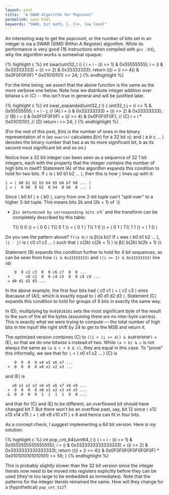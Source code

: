 ```yaml
---
layout: post
title:  "A SWAR Algorithm for Popcount"
permalink: swar.html
keywords: "SWAR, bit math, C, C++, low level"
---
```


An interesting way to get the _popcount_, or the number of bits set in
an integer is via a SWAR (SIMD Within A Register) algorithm.  While
its performance is very good (16 instructions when compiled with `gcc
-O3`), why the algorithm works is somewhat opaque:

{% highlight c %}
int swar(uint32_t i) {
  i = i - ((i >> 1) & 0x55555555);
  i = (i & 0x33333333) + ((i >> 2) & 0x33333333);
  return (((i + (i >> 4)) & 0x0F0F0F0F) * 0x01010101) >> 24;
}
{% endhighlight %}

For the time being, we assert that the above function is the same as
the more verbose one below. Note how we distribute integer addition
over bitwise `&` in (C) -- this isn't true in general and will be
justified later.

{% highlight c %}
int swar_expanded(uint32_t i) {
  uint32_t j = (i >> 1) & 0x55555555;
  i = i - j; // (A)
  i = (i & 0x33333333) + ((i >> 2) & 0x33333333); // (B)
  i = (i & 0x0F0F0F0F) + ((i >> 4) & 0x0F0F0F0F); // (C)
  i = i * 0x01010101; // (D)
  return i >> 24;
}
{% endhighlight %}


(For the rest of this post, β(n) is the number of ones in the binary
representation of n (so `swar(n)` calculates β(n) for a 32 bit `n`);
and ⟨ a b c ... ⟩ denotes the binary number that has a as its more
significant bit, b as its second most significant bit and so on.)

Notice how a 32 bit integer can been seen as a sequence of 32 1 bit
integers, each with the property that the integer contains the number
of high bits in itself?  Statement (A) of the algorithm expands this
condition to hold for two bits. If `i` is ⟨ b0 b1 b2 ... ⟩, then this
is how `j` lines up with it:

    i = ⟨ b0 b1 b2 b3 b4 b5 b6 b7 b8 ... ⟩
    j = ⟨  0 b0  0 b2  0 b4  0 b6  0 ... ⟩

Since ⟨ b0 b1 ⟩ ≥ ⟨ b0 ⟩, carry from one 2-bit tuple can't "spill
over" to a higher 2-bit tuple. This means bits 2k and (2k + 1) of `(i
- j)` is determined by corresponding bits of `i` and the transform can
be completely described by this table:

    T(⟨ 0 0 ⟩) = ⟨ 0 0 ⟩
    T(⟨ 0 1 ⟩) = ⟨ 0 1 ⟩
    T(⟨ 1 0 ⟩) = ⟨ 0 1 ⟩
    T(⟨ 1 1 ⟩) = ⟨ 1 0 ⟩

Do you see the pattern above? `T(⟨a b⟩)` is β(⟨a b⟩)! If `i` was ⟨ b0
b1 b2 ... ⟩, `(i - j)` is ⟨ c0 c1 c2 ... ⟩ such that ⟨ c(2k) c(2k + 1)
⟩ is β(⟨ b(2k) b(2k + 1) ⟩).

Statement (B) expands this condition further to hold for 4 bit
sequences, as can be seen from how `(i & 0x33333333)` and `((i >> 2) &
0x33333333)` line up:

        0  0 c2 c3  0  0 c6 c7  0  0 ...
     +       c0 c1  0  0 c4 c5  0  0 c8 c9 ...
     = d0 d1 d2 d3 ...

In the above example, the first four bits had ⟨ c0 c1 ⟩ + ⟨ c2 c3 ⟩
ones (because of (A)); which is exactly equal to ⟨ d0 d1 d2 d3
⟩. Statement (C) expands this condition to hold for groups of 8 bits
in exactly the same way.

In (D), multiplying by `0x01010101` sets the most significant byte of
the result to the sum of the all the bytes (assuming there are no
inter-byte carries). This is exactly what we were trying to compute —
the total number of high bits in the input! We right shift by 24 to
get to the MSB and return it.

The optimized version combines (C) to `((i + (i >> 4)) & 0x0F0F0F0F)`
= (E), so that we do one bitwise `&` instead of two. While `(a + b) &
c` is not always the same as `(a & c + b & c)`, they are equal in this
case. To "prove" this informally, we see that for `i` = ⟨ x0 x1 x2
... ⟩ (C) is

        0  0  0  0 x4 x5 x6 x7 ...
     +  0  0  0  0 x0 x1 x2 x3 ...

and (E) is

       x0 x1 x2 x3 x4 x5 x6 x7 x8 x9 ...
     +  0  0  0  0 x0 x1 x2 x3 x4 x5 ...
     &  0  0  0  0  1  1  1  1  0  0 ...

and that for (C) and (E) to be different, an overflowed bit should
have changed bit 7. But there won't be an overflow past, say, bit 12
since ⟨ x12 x13 x14 x15 ⟩ + ⟨ x8 x9 x10 x11 ⟩ ≤ 8 and hence can fit in
four bits.

As a concept check, I suggest implementing a 64 bit version. Here is
my solution:

{% highlight c %}
int pop_cnt_64(uint64_t i) {
  i = i - ((i >> 1) & 0x5555555555555555);
  i = (i & 0x3333333333333333) + ((i >> 2) & 0x3333333333333333);
  return (((i + (i >> 4)) & 0x0F0F0F0F0F0F0F0F) *
          0x0101010101010101) >> 56;
}
{% endhighlight %}

This is probably slightly slower than the 32 bit version since the
integer literals now need to be moved into registers explicitly before
they can be used (they're too large to be embedded as
immediates). Note that the patterns for the integer literals remained
the same. How will they change for a (hypothetical) `pop_cnt_512`?
